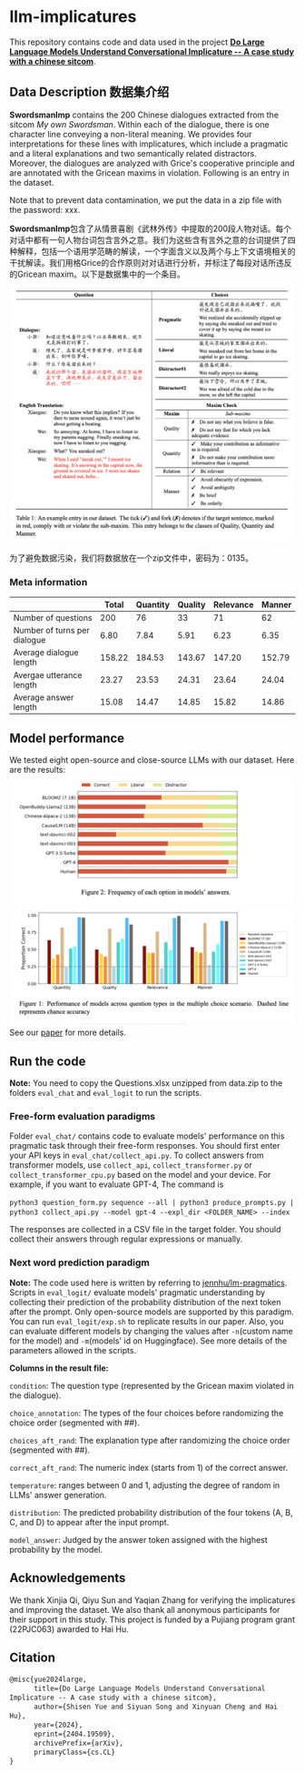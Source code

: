 # llm-implicatures
This repository contains code and data used in the project **[Do Large Language Models Understand Conversational Implicature -- A case study with a chinese sitcom](https://arxiv.org/abs/2404.19509)**.

## Data Description 数据集介绍
**SwordsmanImp** contains the 200 Chinese dialogues extracted from the sitcom *My own Swordsman*. Within each of the dialogue, there is one character line conveying a non-literal meaning. We provides four interpretations for these lines with implicatures, which include a pragmatic and a literal explanations and two semantically related distractors. Moreover, the dialogues are analyzed with Grice's cooperative principle and are annotated with the Gricean maxims in violation. Following is an entry in the dataset.

Note that to prevent data contamination, we put the data in a zip file with the password: xxx.

**SwordsmanImp**包含了从情景喜剧《武林外传》中提取的200段人物对话。每个对话中都有一句人物台词包含言外之意。我们为这些含有言外之意的台词提供了四种解释，包括一个语用学范畴的解读，一个字面含义以及两个与上下文语境相关的干扰解读。我们用格Grice的合作原则对对话进行分析，并标注了每段对话所违反的Gricean maxim。以下是数据集中的一个条目。
![](graph/data_eg.png)

为了避免数据污染，我们将数据放在一个zip文件中，密码为：0135。

### Meta information
|   |Total|Quantity|Quality|Relevance|Manner|
|----|----|----|-----|----|----|
|Number of questions|200|76|33|71|62|
|Number of turns per dialogue|6.80|7.84|5.91|6.23|6.35|
|Average dialogue length|158.22|184.53|143.67|147.20|152.79|
|Avergae utterance length|23.27|23.53|24.31|23.64|24.04|
|Average answer length| 15.08|14.47|14.85|15.82|14.86|

## Model performance
We tested eight open-source and close-source LLMs with our dataset. Here are the results:
![](graph/by_choice.png)
![](graph/by_maxim.png)
See our [paper](https://arxiv.org/abs/2404.19509) for more details.

## Run the code
**Note:** You need to copy the Questions.xlsx unzipped from data.zip to the folders ```eval_chat``` and ```eval_logit``` to run the scripts.

### Free-form evaluation paradigms
Folder ```eval_chat/``` contains code to evaluate models' performance on this pragmatic task through their free-form responses. You should first enter your API keys in ```eval_chat/collect_api.py```. To collect answers from transformer models, use ```collect_api```, ```collect_transformer.py``` or ```collect_transformer_cpu.py``` based on the model and your device. For example, if you want to evaluate GPT-4, The command is

```python3 question_form.py sequence --all | python3 produce_prompts.py | python3 collect_api.py --model gpt-4 --expl_dir <FOLDER_NAME> --index```

The responses are collected in a CSV file in the target folder. You should collect their answers through regular expressions or manually. 

### Next word prediction paradigm
**Note:** The code used here is written by referring to [jennhu/lm-pragmatics](https://github.com/jennhu/lm-pragmatics).
Scripts in ```eval_logit/```  evaluate models' pragmatic understanding by collecting their prediction of the probability distribution of the next token after the prompt. Only open-source models are supported by this paradigm. You can run ```eval_logit/exp.sh``` to replicate results in our paper. Also, you can evaluate different models by changing the values after ```-n```(custom name for the model) and ```-m```(models' id on Huggingface). See more details of the parameters allowed in the scripts. 

**Columns in the result file:**

```condition```: The question type (represented by the Gricean maxim violated in the dialogue).

```choice_annotation```: The types of the four choices before randomizing the choice order (segmented with ##).

```choices_aft_rand```: The explanation type after randomizing the choice order (segmented with ##).

```correct_aft_rand```: The numeric index (starts from 1) of the correct answer. 

```temperature```: ranges between 0 and 1, adjusting the degree of random in LLMs' answer generation.

```distribution```: The predicted probability distribution of the four tokens (A, B, C, and D) to appear after the input prompt.

```model_answer```: Judged by the answer token assigned with the highest probability by the model. 

## Acknowledgements
We thank Xinjia Qi, Qiyu Sun and Yaqian Zhang
for verifying the implicatures and improving the
dataset. We also thank all anonymous participants
for their support in this study. This project is
funded by a Pujiang program grant (22PJC063)
awarded to Hai Hu.

## Citation
```
@misc{yue2024large,
      title={Do Large Language Models Understand Conversational Implicature -- A case study with a chinese sitcom}, 
      author={Shisen Yue and Siyuan Song and Xinyuan Cheng and Hai Hu},
      year={2024},
      eprint={2404.19509},
      archivePrefix={arXiv},
      primaryClass={cs.CL}
}
```

